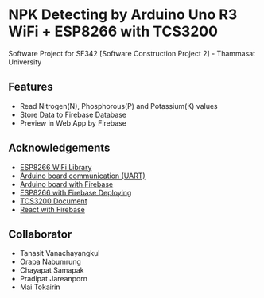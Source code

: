 # NPK Detecting by Arduino Uno R3 WiFi + ESP8266 with TCS3200 
Software Project for SF342 [Software Construction Project 2] - Thammasat University

## Features
- Read Nitrogen(N), Phosphorous(P) and Potassium(K) values
- Store Data to Firebase Database
- Preview in Web App by Firebase

## Acknowledgements
- [ESP8266 WiFi Library](https://github.com/esp8266/Arduino)
- [Arduino board communication (UART)](https://docs.arduino.cc/learn/communication/uart/)
- [Arduino board with Firebase](https://github.com/mobizt/Firebase-ESP-Client)
- [ESP8266 with Firebase Deploying](https://randomnerdtutorials.com/esp8266-nodemcu-firebase-realtime-database/)
- [TCS3200 Document](https://www.mouser.com/catalog/specsheets/tcs3200-e11.pdf)
- [React with Firebase](https://www.tutor4dev.com/article/2019-02-25-cloud-firestore-reactjs-crud-application)
 
## Collaborator
- Tanasit Vanachayangkul
- Orapa Nabumrung
- Chayapat Samapak
- Pradipat Jareanporn
- Mai Tokairin
